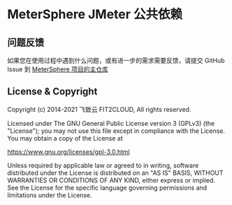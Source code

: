 # MeterSphere JMeter 公共依赖

## 问题反馈

如果您在使用过程中遇到什么问题，或有进一步的需求需要反馈，请提交 GitHub Issue 到 [MeterSphere 项目的主仓库](https://github.com/metersphere/metersphere/issues)

## License & Copyright

Copyright (c) 2014-2021 飞致云 FIT2CLOUD, All rights reserved.

Licensed under The GNU General Public License version 3 (GPLv3)  (the "License"); you may not use this file except in compliance with the License. You may obtain a copy of the License at

https://www.gnu.org/licenses/gpl-3.0.html

Unless required by applicable law or agreed to in writing, software distributed under the License is distributed on an "AS IS" BASIS, WITHOUT WARRANTIES OR CONDITIONS OF ANY KIND, either express or implied. See the License for the specific language governing permissions and limitations under the License.
